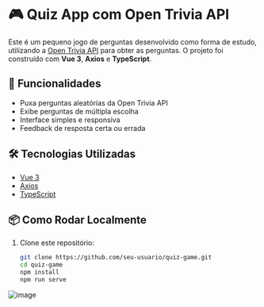 # 🎮 Quiz App com Open Trivia API

Este é um pequeno jogo de perguntas desenvolvido como forma de estudo, utilizando a [Open Trivia API](https://opentdb.com/) para obter as perguntas. O projeto foi construído com **Vue 3**, **Axios** e **TypeScript**.

## 🚀 Funcionalidades

- Puxa perguntas aleatórias da Open Trivia API
- Exibe perguntas de múltipla escolha
- Interface simples e responsiva
- Feedback de resposta certa ou errada

## 🛠️ Tecnologias Utilizadas

- [Vue 3](https://vuejs.org/)
- [Axios](https://axios-http.com/)
- [TypeScript](https://www.typescriptlang.org/)

## 📦 Como Rodar Localmente

1. Clone este repositório:

   ```bash
   git clone https://github.com/seu-usuario/quiz-game.git
   cd quiz-game
   npm install
   npm run serve


![image](https://github.com/user-attachments/assets/f2f66430-df92-43ed-8e3b-3a4613d7b664)
